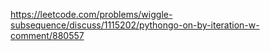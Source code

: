 https://leetcode.com/problems/wiggle-subsequence/discuss/1115202/pythongo-on-by-iteration-w-comment/880557